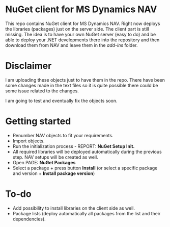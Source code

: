 # NuGet client for MS Dynamics NAV
This repo contains NuGet client for MS Dynamics NAV. 
Right now deploys the libraries (packages) just on the server side. The client part is still missing.
The idea is to have your own NuGet server (easy to do) and be able to deploy your .NET developments there into the repository and then download them from NAV and leave them in the *add-ins* folder.


# Disclaimer
I am uploading these objects just to have them in the repo. 
There have been some changes made in the text files so it is quite possible there could be some issue related to the changes.

I am going to test and eventually fix the objects soon.


# Getting started
* Renumber NAV objects to fit your requirements.
* Import objects.
* Run the initialization process - REPORT: **NuGet Setup Init.**
* All required libraries will be deployed automatically during the previous step. NAV setups will be created as well.
* Open PAGE: **NuGet Packages**
* Select a package + press button **Install** (or select a specific package and version + **Install package version**)


# To-do
* Add possibility to install libraries on the client side as well.
* Package lists (deploy automatically all packages from the list and their dependencies).